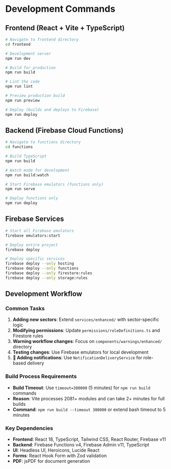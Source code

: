 # Development Commands

## Frontend (React + Vite + TypeScript)
```bash
# Navigate to frontend directory
cd frontend

# Development server
npm run dev

# Build for production
npm run build

# Lint the code
npm run lint

# Preview production build
npm run preview

# Deploy (builds and deploys to Firebase)
npm run deploy
```

## Backend (Firebase Cloud Functions)
```bash
# Navigate to functions directory
cd functions

# Build TypeScript
npm run build

# Watch mode for development
npm run build:watch

# Start Firebase emulators (functions only)
npm run serve

# Deploy functions only
npm run deploy
```

## Firebase Services
```bash
# Start all Firebase emulators
firebase emulators:start

# Deploy entire project
firebase deploy

# Deploy specific services
firebase deploy --only hosting
firebase deploy --only functions
firebase deploy --only firestore:rules
firebase deploy --only storage:rules
```

## Development Workflow

### Common Tasks
1. **Adding new sectors**: Extend `services/enhanced/` with sector-specific logic
2. **Modifying permissions**: Update `permissions/roleDefinitions.ts` and Firestore rules
3. **Warning workflow changes**: Focus on `components/warnings/enhanced/` directory
4. **Testing changes**: Use Firebase emulators for local development
5. **🔔 Adding notifications**: Use `NotificationDeliveryService` for role-based delivery

### Build Process Requirements
- **Build Timeout**: Use `timeout=300000` (5 minutes) for `npm run build` commands
- **Reason**: Vite processes 2081+ modules and can take 2+ minutes for full builds
- **Command**: `npm run build --timeout 300000` or extend bash timeout to 5 minutes

### Key Dependencies
- **Frontend**: React 18, TypeScript, Tailwind CSS, React Router, Firebase v11
- **Backend**: Firebase Functions v4, Firebase Admin v11, TypeScript
- **UI**: Headless UI, Heroicons, Lucide React
- **Forms**: React Hook Form with Zod validation
- **PDF**: jsPDF for document generation